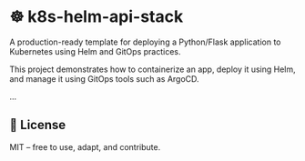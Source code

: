 # ☸️ k8s-helm-api-stack

A production-ready template for deploying a Python/Flask application to Kubernetes using Helm and GitOps practices.

This project demonstrates how to containerize an app, deploy it using Helm, and manage it using GitOps tools such as ArgoCD.

...

## 📘 License

MIT – free to use, adapt, and contribute.